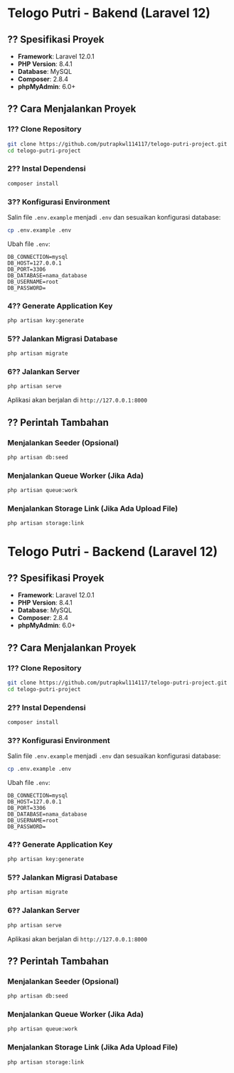 # Telogo Putri - Bakend (Laravel 12)

## ?? Spesifikasi Proyek
- **Framework**: Laravel 12.0.1
- **PHP Version**: 8.4.1
- **Database**: MySQL
- **Composer**: 2.8.4
- **phpMyAdmin**: 6.0+

## ?? Cara Menjalankan Proyek

### 1?? Clone Repository
```sh
git clone https://github.com/putrapkwl114117/telogo-putri-project.git
cd telogo-putri-project
```

### 2?? Instal Dependensi
```sh
composer install
```

### 3?? Konfigurasi Environment
Salin file `.env.example` menjadi `.env` dan sesuaikan konfigurasi database:
```sh
cp .env.example .env
```

Ubah file `.env`:
```
DB_CONNECTION=mysql
DB_HOST=127.0.0.1
DB_PORT=3306
DB_DATABASE=nama_database
DB_USERNAME=root
DB_PASSWORD=
```

### 4?? Generate Application Key
```sh
php artisan key:generate
```

### 5?? Jalankan Migrasi Database
```sh
php artisan migrate
```

### 6?? Jalankan Server
```sh
php artisan serve
```
Aplikasi akan berjalan di `http://127.0.0.1:8000`

## ?? Perintah Tambahan

### Menjalankan Seeder (Opsional)
```sh
php artisan db:seed
```

### Menjalankan Queue Worker (Jika Ada)
```sh
php artisan queue:work
```

### Menjalankan Storage Link (Jika Ada Upload File)
```sh
php artisan storage:link
```


# Telogo Putri - Backend (Laravel 12)

## ?? Spesifikasi Proyek
- **Framework**: Laravel 12.0.1
- **PHP Version**: 8.4.1
- **Database**: MySQL
- **Composer**: 2.8.4
- **phpMyAdmin**: 6.0+

## ?? Cara Menjalankan Proyek

### 1?? Clone Repository
```sh
git clone https://github.com/putrapkwl114117/telogo-putri-project.git
cd telogo-putri-project
```

### 2?? Instal Dependensi
```sh
composer install
```

### 3?? Konfigurasi Environment
Salin file `.env.example` menjadi `.env` dan sesuaikan konfigurasi database:
```sh
cp .env.example .env
```

Ubah file `.env`:
```
DB_CONNECTION=mysql
DB_HOST=127.0.0.1
DB_PORT=3306
DB_DATABASE=nama_database
DB_USERNAME=root
DB_PASSWORD=
```

### 4?? Generate Application Key
```sh
php artisan key:generate
```

### 5?? Jalankan Migrasi Database
```sh
php artisan migrate
```

### 6?? Jalankan Server
```sh
php artisan serve
```
Aplikasi akan berjalan di `http://127.0.0.1:8000`

## ?? Perintah Tambahan

### Menjalankan Seeder (Opsional)
```sh
php artisan db:seed
```

### Menjalankan Queue Worker (Jika Ada)
```sh
php artisan queue:work
```

### Menjalankan Storage Link (Jika Ada Upload File)
```sh
php artisan storage:link
```


